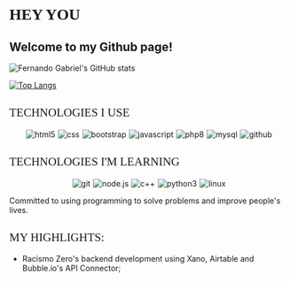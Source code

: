 <h1 style="font-family: Gotham; font-weight: 600"> HEY YOU 🫵 </h1>

## Welcome to my Github page!

<style>
    @import url('https://fonts.cdnfonts.com/css/gotham');
</style>

![Fernando Gabriel's GitHub stats](https://github-readme-stats.vercel.app/api?username=feportoa&show_icons=true&theme=synthwave)

[![Top Langs](https://github-readme-stats.vercel.app/api/top-langs/?username=anuraghazra&layout=compact)](https://github.com/anuraghazra/github-readme-stats)

<h2 style="font-family: Gotham; font-weight: 500;"> TECHNOLOGIES I USE </h2>

<div style="display: flex; justify-content: center; gap: 5px; flex-wrap: wrap;">
    <img alt="html5" src="https://img.shields.io/badge/HTML5-E34F26?style=for-the-badge&logo=html5&logoColor=white"> <!--html-->
    <img alt="css" src="https://img.shields.io/badge/CSS3-1572B6?style=for-the-badge&logo=css3&logoColor=white"> <!--css-->
    <img alt="bootstrap" src="https://img.shields.io/badge/Bootstrap-563D7C?style=for-the-badge&logo=bootstrap&logoColor=white"> <!--bootstrap-->
    <img alt="javascript" src="https://img.shields.io/badge/JavaScript-F7DF1E?style=for-the-badge&logo=javascript&logoColor=black"> <!--js-->
    <img alt="php8" src="https://img.shields.io/badge/PHP-777BB4?style=for-the-badge&logo=php&logoColor=white"> <!--php-->
    <img alt="mysql" src="https://img.shields.io/badge/MySQL-00000F?style=for-the-badge&logo=mysql&logoColor=white"> <!--mysql-->
    <img alt="github" src="https://img.shields.io/badge/GitHub-100000?style=for-the-badge&logo=github&logoColor=white"> 
</div>

<h2 style="font-family: Gotham; font-weight: 500;"> TECHNOLOGIES I'M LEARNING </h2>

<div style="margin-top: 10px;display: flex; justify-content: center; gap: 5px; flex-wrap: wrap;">
    <img alt="git" src="https://img.shields.io/badge/GIT-E44C30?style=for-the-badge&logo=git&logoColor=white">
    <img alt="node.js" src="https://img.shields.io/badge/Node.js-43853D?style=for-the-badge&logo=node.js&logoColor=white"> <!--node.js-->
    <img alt="c++" src="https://img.shields.io/badge/C%2B%2B-00599C?style=for-the-badge&logo=c%2B%2B&logoColor=white"> <!--c++-->
    <img alt="python3" src="https://img.shields.io/badge/Python-3776AB?style=for-the-badge&logo=python&logoColor=white"> <!--python-->
    <img alt="linux" src="https://img.shields.io/badge/Linux-FCC624?style=for-the-badge&logo=linux&logoColor=black"> <!--linux-->
</div>

Committed to using programming to solve problems and improve people's lives.

<h2 style="font-family: Gotham; font-weight: 500;"> MY HIGHLIGHTS: </h2>

- Racismo Zero's backend development using Xano, Airtable and Bubble.io's API Connector;
